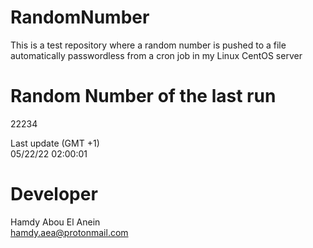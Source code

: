 # RandomNumber    
This is a test repository where a random number is pushed to a file automatically passwordless from a cron job in my Linux CentOS server    
# Random Number of the last run   
22234
      
Last update (GMT +1)    
05/22/22 02:00:01
# Developer    
Hamdy Abou El Anein   
hamdy.aea@protonmail.com
